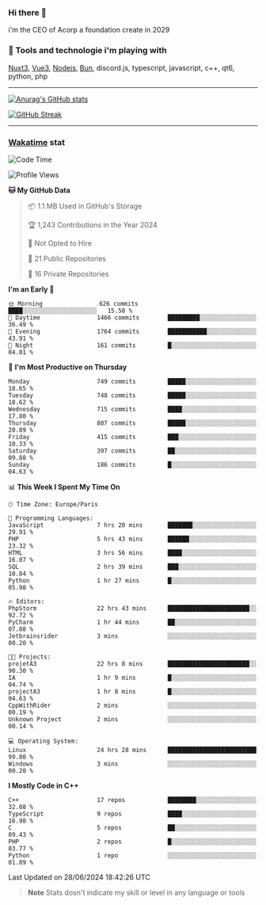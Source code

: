 ### Hi there 👋

i'm the CEO of Acorp a foundation create in 2029  

### 🧰 Tools and technologie i'm playing with

[Nuxt3](https://nuxt.com), [Vue3](https://vuejs.org/), [Nodejs](https://nodejs.org), [Bun](https://bun.sh/), discord.js, typescript, javascript, c++, qt6, python, php

---

[![Anurag's GitHub stats](https://github-readme-stats.vercel.app/api?username=ackimixs&show_icons=true&theme=github_dark&count_private=true)](https://www.ackimixs.xyz)

[![GitHub Streak](https://github-readme-streak-stats.herokuapp.com?user=Ackimixs&theme=github-dark-blue&date_format=j%20M%5B%20Y%5D&mode=weekly)](https://git.io/streak-stats)

---
 
 ### [Wakatime](https://wakatime.com/) stat

<!--START_SECTION:waka-->
![Code Time](http://img.shields.io/badge/Code%20Time-1%2C186%20hrs%2016%20mins-blue)

![Profile Views](http://img.shields.io/badge/Profile%20Views-0-blue)

**🐱 My GitHub Data** 

> 📦 1.1 MB Used in GitHub's Storage 
 > 
> 🏆 1,243 Contributions in the Year 2024
 > 
> 🚫 Not Opted to Hire
 > 
> 📜 21 Public Repositories 
 > 
> 🔑 16 Private Repositories 
 > 
**I'm an Early 🐤** 

```text
🌞 Morning                626 commits         ████░░░░░░░░░░░░░░░░░░░░░   15.58 % 
🌆 Daytime                1466 commits        █████████░░░░░░░░░░░░░░░░   36.49 % 
🌃 Evening                1764 commits        ███████████░░░░░░░░░░░░░░   43.91 % 
🌙 Night                  161 commits         █░░░░░░░░░░░░░░░░░░░░░░░░   04.01 % 
```
📅 **I'm Most Productive on Thursday** 

```text
Monday                   749 commits         █████░░░░░░░░░░░░░░░░░░░░   18.65 % 
Tuesday                  748 commits         █████░░░░░░░░░░░░░░░░░░░░   18.62 % 
Wednesday                715 commits         ████░░░░░░░░░░░░░░░░░░░░░   17.80 % 
Thursday                 807 commits         █████░░░░░░░░░░░░░░░░░░░░   20.09 % 
Friday                   415 commits         ███░░░░░░░░░░░░░░░░░░░░░░   10.33 % 
Saturday                 397 commits         ██░░░░░░░░░░░░░░░░░░░░░░░   09.88 % 
Sunday                   186 commits         █░░░░░░░░░░░░░░░░░░░░░░░░   04.63 % 
```


📊 **This Week I Spent My Time On** 

```text
🕑︎ Time Zone: Europe/Paris

💬 Programming Languages: 
JavaScript               7 hrs 20 mins       ███████░░░░░░░░░░░░░░░░░░   29.91 % 
PHP                      5 hrs 43 mins       ██████░░░░░░░░░░░░░░░░░░░   23.32 % 
HTML                     3 hrs 56 mins       ████░░░░░░░░░░░░░░░░░░░░░   16.07 % 
SQL                      2 hrs 39 mins       ███░░░░░░░░░░░░░░░░░░░░░░   10.84 % 
Python                   1 hr 27 mins        █░░░░░░░░░░░░░░░░░░░░░░░░   05.98 % 

🔥 Editors: 
PhpStorm                 22 hrs 43 mins      ███████████████████████░░   92.72 % 
PyCharm                  1 hr 44 mins        ██░░░░░░░░░░░░░░░░░░░░░░░   07.08 % 
Jetbrainsrider           3 mins              ░░░░░░░░░░░░░░░░░░░░░░░░░   00.20 % 

🐱‍💻 Projects: 
projetA3                 22 hrs 8 mins       ███████████████████████░░   90.30 % 
IA                       1 hr 9 mins         █░░░░░░░░░░░░░░░░░░░░░░░░   04.74 % 
projectA3                1 hr 8 mins         █░░░░░░░░░░░░░░░░░░░░░░░░   04.63 % 
CppWithRider             2 mins              ░░░░░░░░░░░░░░░░░░░░░░░░░   00.19 % 
Unknown Project          2 mins              ░░░░░░░░░░░░░░░░░░░░░░░░░   00.14 % 

💻 Operating System: 
Linux                    24 hrs 28 mins      █████████████████████████   99.80 % 
Windows                  3 mins              ░░░░░░░░░░░░░░░░░░░░░░░░░   00.20 % 
```

**I Mostly Code in C++** 

```text
C++                      17 repos            ████████░░░░░░░░░░░░░░░░░   32.08 % 
TypeScript               9 repos             ████░░░░░░░░░░░░░░░░░░░░░   16.98 % 
C                        5 repos             ██░░░░░░░░░░░░░░░░░░░░░░░   09.43 % 
PHP                      2 repos             █░░░░░░░░░░░░░░░░░░░░░░░░   03.77 % 
Python                   1 repo              ░░░░░░░░░░░░░░░░░░░░░░░░░   01.89 % 
```




 Last Updated on 28/06/2024 18:42:26 UTC
<!--END_SECTION:waka-->

> **Note**
> Stats dosn't indicate my skill or level in any language or tools
